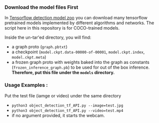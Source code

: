 ### Download the model files First
In [Tensorflow detection model zoo](https://github.com/tensorflow/models/blob/master/research/object_detection/g3doc/detection_model_zoo.md) you can download many tensorflow pretrained models implemented by different algorithms and networks. The script here in this repository is for COCO-trained models.   

Inside the un-tar'ed directory, you will find:   
* a graph proto (`graph.pbtxt`)
* a checkpoint
  (`model.ckpt.data-00000-of-00001`, `model.ckpt.index`, `model.ckpt.meta`)
* a frozen graph proto with weights baked into the graph as constants
  (`frozen_inference_graph.pb`) to be used for out of the box inference. **Therefore, put this file under the `models` directory.**

### Usage Examples :
Put the test file (iamge or video) under the same directory   
   
 - `python3 object_detection_tf_API.py --image=test.jpg`   
 - `python3 object_detection_tf_API.py --video=test.mp4`   
 - if no argument provided, it starts the webcam.
